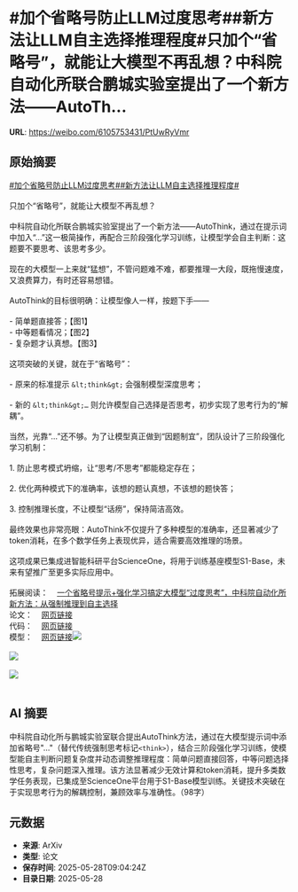 # #加个省略号防止LLM过度思考##新方法让LLM自主选择推理程度#只加个“省略号”，就能让大模型不再乱想？中科院自动化所联合鹏城实验室提出了一个新方法——AutoTh...

**URL**: https://weibo.com/6105753431/PtUwRyVmr

## 原始摘要

<a href="https://m.weibo.cn/search?containerid=231522type%3D1%26t%3D10%26q%3D%23%E5%8A%A0%E4%B8%AA%E7%9C%81%E7%95%A5%E5%8F%B7%E9%98%B2%E6%AD%A2LLM%E8%BF%87%E5%BA%A6%E6%80%9D%E8%80%83%23&amp;extparam=%23%E5%8A%A0%E4%B8%AA%E7%9C%81%E7%95%A5%E5%8F%B7%E9%98%B2%E6%AD%A2LLM%E8%BF%87%E5%BA%A6%E6%80%9D%E8%80%83%23" data-hide=""><span class="surl-text">#加个省略号防止LLM过度思考#</span></a><a href="https://m.weibo.cn/search?containerid=231522type%3D1%26t%3D10%26q%3D%23%E6%96%B0%E6%96%B9%E6%B3%95%E8%AE%A9LLM%E8%87%AA%E4%B8%BB%E9%80%89%E6%8B%A9%E6%8E%A8%E7%90%86%E7%A8%8B%E5%BA%A6%23&amp;extparam=%23%E6%96%B0%E6%96%B9%E6%B3%95%E8%AE%A9LLM%E8%87%AA%E4%B8%BB%E9%80%89%E6%8B%A9%E6%8E%A8%E7%90%86%E7%A8%8B%E5%BA%A6%23" data-hide=""><span class="surl-text">#新方法让LLM自主选择推理程度#</span></a><br><br>只加个“省略号”，就能让大模型不再乱想？<br><br>中科院自动化所联合鹏城实验室提出了一个新方法——AutoThink，通过在提示词中加入“…”这一极简操作，再配合三阶段强化学习训练，让模型学会自主判断：这题要不要思考、该思考多少。<br><br>现在的大模型一上来就“猛想”，不管问题难不难，都要推理一大段，既拖慢速度，又浪费算力，有时还容易想错。<br><br>AutoThink的目标很明确：让模型像人一样，按题下手——<br><br>- 简单题直接答；【图1】<br>- 中等题看情况；【图2】<br>- 复杂题才认真想。【图3】<br><br>这项突破的关键，就在于“省略号”：<br><br>- 原来的标准提示 `&lt;think&gt;` 会强制模型深度思考；<br><br>- 新的 `&lt;think&gt;…` 则允许模型自己选择是否思考，初步实现了思考行为的“解耦”。<br><br>当然，光靠“…”还不够。为了让模型真正做到“因题制宜”，团队设计了三阶段强化学习机制：<br><br>1. 防止思考模式坍缩，让“思考/不思考”都能稳定存在；<br><br>2. 优化两种模式下的准确率，该想的题认真想，不该想的题快答；<br><br>3. 控制推理长度，不让模型“话痨”，保持简洁高效。<br><br>最终效果也非常亮眼：AutoThink不仅提升了多种模型的准确率，还显著减少了token消耗，在多个数学任务上表现优异，适合需要高效推理的场景。<br><br>这项成果已集成进智能科研平台ScienceOne，将用于训练基座模型S1-Base，未来有望推广至更多实际应用中。<br><br>拓展阅读：<a href="https://weibo.cn/sinaurl?u=https%3A%2F%2Fmp.weixin.qq.com%2Fs%2FqcGrNjIqU1cLSg_31wijJg" data-hide=""><span class="url-icon"><img style="width: 1rem;height: 1rem" src="https://h5.sinaimg.cn/upload/2015/09/25/3/timeline_card_small_web_default.png" referrerpolicy="no-referrer"></span><span class="surl-text">一个省略号提示+强化学习搞定大模型“过度思考”，中科院自动化所新方法：从强制推理到自主选择</span></a><br>论文：<a href="https://weibo.cn/sinaurl?u=https%3A%2F%2Farxiv.org%2Fabs%2F2505.10832" data-hide=""><span class="url-icon"><img style="width: 1rem;height: 1rem" src="https://h5.sinaimg.cn/upload/2015/09/25/3/timeline_card_small_web_default.png" referrerpolicy="no-referrer"></span><span class="surl-text">网页链接</span></a><br>代码：<a href="https://weibo.cn/sinaurl?u=https%3A%2F%2Fgithub.com%2FScienceOne-AI%2FAutoThink" data-hide=""><span class="url-icon"><img style="width: 1rem;height: 1rem" src="https://h5.sinaimg.cn/upload/2015/09/25/3/timeline_card_small_web_default.png" referrerpolicy="no-referrer"></span><span class="surl-text">网页链接</span></a><br>模型：<a href="https://weibo.cn/sinaurl?u=https%3A%2F%2Fhuggingface.co%2Fcollections%2FSONGJUNTU%2Fautothink-682624e1466651b08055b479" data-hide=""><span class="url-icon"><img style="width: 1rem;height: 1rem" src="https://h5.sinaimg.cn/upload/2015/09/25/3/timeline_card_small_web_default.png" referrerpolicy="no-referrer"></span><span class="surl-text">网页链接</span></a><img style="" src="https://tvax3.sinaimg.cn/large/006Fd7o3gy1i1v7clau9oj30u00ea19t.jpg" referrerpolicy="no-referrer"><br><br><img style="" src="https://tvax1.sinaimg.cn/large/006Fd7o3gy1i1v7cmhuqvj30u00ponnf.jpg" referrerpolicy="no-referrer"><br><br><img style="" src="https://tvax2.sinaimg.cn/large/006Fd7o3gy1i1v7cno1jxj30u00td4qp.jpg" referrerpolicy="no-referrer"><br><br>

## AI 摘要

中科院自动化所与鹏城实验室联合提出AutoThink方法，通过在大模型提示词中添加省略号"…"（替代传统强制思考标记`<think>`），结合三阶段强化学习训练，使模型能自主判断问题复杂度并动态调整推理程度：简单问题直接回答，中等问题选择性思考，复杂问题深入推理。该方法显著减少无效计算和token消耗，提升多类数学任务表现，已集成至ScienceOne平台用于S1-Base模型训练。关键技术突破在于实现思考行为的解耦控制，兼顾效率与准确性。（98字）

## 元数据

- **来源**: ArXiv
- **类型**: 论文
- **保存时间**: 2025-05-28T09:04:24Z
- **目录日期**: 2025-05-28
